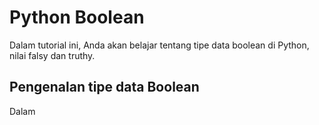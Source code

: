 # Python Boolean

Dalam tutorial ini, Anda akan belajar tentang tipe data boolean di Python, nilai falsy dan truthy.

## Pengenalan tipe data Boolean
Dalam